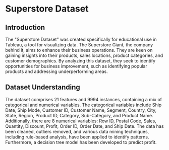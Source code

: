 # Superstore Dataset

## Introduction

The "Superstore Dataset" was created specifically for educational use in Tableau, a tool for visualizing data. The Superstore Giant, the company behind it, aims to enhance their business operations. They are keen on gaining insights into their products, sales locations, product categories, and customer demographics. By analyzing this dataset, they seek to identify opportunities for business improvement, such as identifying popular products and addressing underperforming areas.

## Dataset Understanding

The dataset comprises 21 features and 9994 instances, containing a mix of categorical and numerical variables. The categorical variables include Ship Date, Ship Mode, Customer ID, Customer Name, Segment, Country, City, State, Region, Product ID, Category, Sub-Category, and Product Name. Additionally, there are 8 numerical variables: Row ID, Postal Code, Sales, Quantity, Discount, Profit, Order ID, Order Date, and Ship Date. The data has been cleaned, outliers removed, and various data mining techniques, including rule-based analysis, have been applied to identify patterns. Furthermore, a decision tree model has been developed to predict profit.
